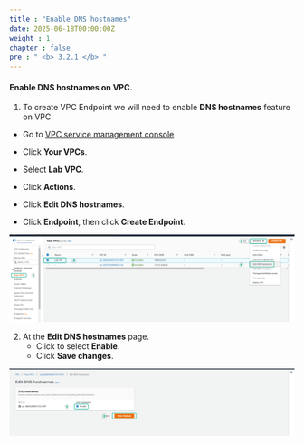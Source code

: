 ```yaml
---
title : "Enable DNS hostnames"
date: 2025-06-18T00:00:00Z
weight : 1
chapter : false
pre : " <b> 3.2.1 </b> "
---
```

#### Enable DNS hostnames on VPC.

1. To create VPC Endpoint we will need to enable **DNS hostnames** feature on VPC.
  + Go to [VPC service management console](https://console.aws.amazon.com/vpc/home)
  + Click **Your VPCs**.
  + Select **Lab VPC**.
  + Click **Actions**.
  + Click **Edit DNS hostnames**.

  + Click **Endpoint**, then click **Create Endpoint**.

![Connect](/images/3.connect/009-connect.png)

2. At the **Edit DNS hostnames** page.
   + Click to select **Enable**.
   + Click **Save changes**.

![Connect](/images/3.connect/010-connect.png)